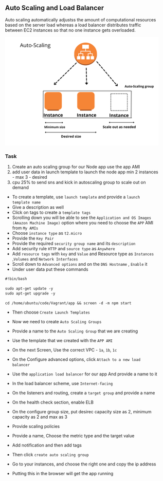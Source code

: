 ## Auto Scaling and Load Balancer

Auto scaling automatically adjustss the amount of computational resources based on the server load whereas a load balancer distributes traffic between EC2 instances so that no one instance gets overloaded.

![Image Link](https://github.com/vivrk2989/eng103a_DevOps/blob/main/Images/Auto-Scaling%20and%20load%20balancer%20diagram%20AWS.png)

### Task

1. Create an auto scaling group for our Node app use the app AMI
2. add user data in launch template to launch the node app min 2 instances - max 3 - desired 
3. cpu 25% to send sns and kick in autoscaling group to scale out on demand


- To create a template, use `launch template` and provide a `launch template name`
- Give a description as well
- Click on tags to create a `template tags`
- Scrolling down you will be able to see the `Application and OS Images (Amazon Machine Image)` option where you need to choose the `APP` AMI from `My AMIs`
- Choose `instance type` as `t2.micro`
- Provide the `Key Pair`
- Provide the required `security group name` and its `description`
- Add security rule `HTTP` and `source type` as `Anywhere`
- Add `resource tags` with `key`  and `Value` and Resource type as `Instances` ,`Volumes` and `Network Interfaces`
- Scroll down to `Advanced options` and on the `DNS Hostname` , `Enable` it
- Under user data put these commands

```
#!bin/bash

sudo apt-get update -y
sudo apt-get upgrade -y

cd /home/ubuntu/code/Vagrant/app && screen -d -m npm start
```

- Then choose `Create Launch Templates`

- Now we need to create `Auto Scaling Groups`
- Provide a name to the `Auto Scaling Group` that we are creating
- Use the template that we created with the `APP AMI` 
- On the next Screen, Use the correct VPC - `1a`, `1b`, `1c`
- On the Configure advanced options, click `Attach to a new load balancer`
- Use the `application load balancer` for our app And provide a name to it
-  In the load balancer scheme, use `Internet-facing`
- On the listeners and routing, create a `target group` and provide a name
- On the health check section, enable ELB
- On the configure group size, put desirec capacity size as 2, minimum capacity as 2 and max as 3
- Provide scaling policies
- Provide a name, Choose the metric type and the target value
- Add notification and then add tags
- Then click `create auto scaling group`
- Go to your instances, and choose the right one and copy the ip address 
- Putting this in the browser will get the app running
